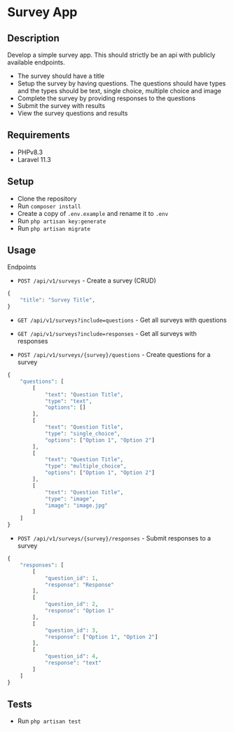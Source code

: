 # Survey App

## Description
Develop a simple survey app. This should strictly be an api with publicly available endpoints.
- The survey should have a title 
- Setup the survey by having questions. The questions should have types and the types should be text, single choice, multiple choice and image 
- Complete the survey by providing responses to the questions 
- Submit the survey with results 
- View the survey questions and results

## Requirements
- PHPv8.3
- Laravel 11.3

## Setup
- Clone the repository
- Run `composer install`
- Create a copy of `.env.example` and rename it to `.env`
- Run `php artisan key:generate`
- Run `php artisan migrate`

## Usage
Endpoints
- `POST /api/v1/surveys` - Create a survey (CRUD)
```php
{
    "title": "Survey Title",
}
```
- `GET /api/v1/surveys?include=questions` - Get all surveys with questions
- `GET /api/v1/surveys?include=responses` - Get all surveys with responses


- `POST /api/v1/surveys/{survey}/questions` - Create questions for a survey
```php
{
    "questions": [
        [
            "text": "Question Title",
            "type": "text",
            "options": []
        ],
        [
            "text": "Question Title",
            "type": "single_choice",
            "options": ["Option 1", "Option 2"]
        ],
        [
            "text": "Question Title",
            "type": "multiple_choice",
            "options": ["Option 1", "Option 2"]
        ],
        [
            "text": "Question Title",
            "type": "image",
            "image": "image.jpg"
        ]
    ]
}
```

- `POST /api/v1/surveys/{survey}/responses` - Submit responses to a survey
```php
{
    "responses": [
        [
            "question_id": 1,
            "response": "Response"
        ],
        [
            "question_id": 2,
            "response": "Option 1"
        ],
        [
            "question_id": 3,
            "response": ["Option 1", "Option 2"]
        ],
        [
            "question_id": 4,
            "response": "text"
        ]
    ]
}
```
## Tests
- Run `php artisan test`
